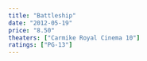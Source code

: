 ```yaml
---
title: "Battleship"
date: "2012-05-19"
price: "8.50"
theaters: ["Carmike Royal Cinema 10"]
ratings: ["PG-13"]
---
```

